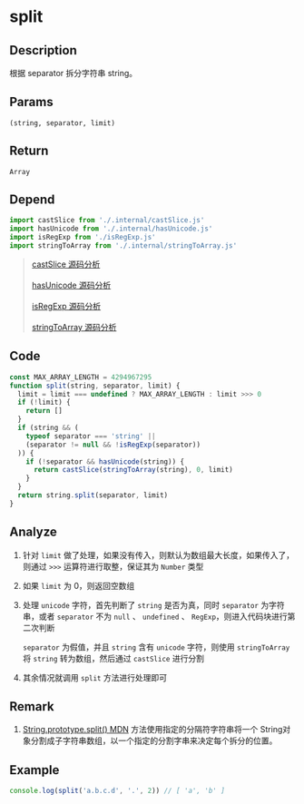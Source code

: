 # split

## Description
根据 separator 拆分字符串 string。

## Params
`(string, separator, limit)`

## Return
`Array`

## Depend
```js
import castSlice from './.internal/castSlice.js'
import hasUnicode from './.internal/hasUnicode.js'
import isRegExp from './isRegExp.js'
import stringToArray from './.internal/stringToArray.js'
```
> [castSlice 源码分析](../internal/castSlice.md)
> <br/>
> <br/>
> [hasUnicode 源码分析](../internal/hasUnicode.md)
> <br/>
> <br/>
> [isRegExp 源码分析](./isRegExp.md)
> <br/>
> <br/>
> [stringToArray 源码分析](../internal/stringToArray.md)

## Code
```js
const MAX_ARRAY_LENGTH = 4294967295
function split(string, separator, limit) {
  limit = limit === undefined ? MAX_ARRAY_LENGTH : limit >>> 0
  if (!limit) {
    return []
  }
  if (string && (
    typeof separator === 'string' ||
    (separator != null && !isRegExp(separator))
  )) {
    if (!separator && hasUnicode(string)) {
      return castSlice(stringToArray(string), 0, limit)
    }
  }
  return string.split(separator, limit)
}
```
## Analyze
1. 针对 `limit` 做了处理，如果没有传入，则默认为数组最大长度，如果传入了，则通过 `>>>` 运算符进行取整，保证其为 `Number` 类型
   
2. 如果 `limit` 为 0，则返回空数组
3. 处理 `unicode` 字符，首先判断了 `string` 是否为真，同时 `separator` 为字符串，或者 `separator` 不为 `null` 、 `undefined` 、 `RegExp`，则进入代码块进行第二次判断
   
    `separator` 为假值，并且 `string` 含有 `unicode` 字符，则使用 `stringToArray` 将 `string` 转为数组，然后通过 `castSlice` 进行分割
4. 其余情况就调用 `split` 方法进行处理即可

## Remark
1. [String.prototype.split() MDN](https://developer.mozilla.org/zh-CN/docs/Web/JavaScript/Reference/Global_Objects/String/split) 方法使用指定的分隔符字符串将一个 String对象分割成子字符串数组，以一个指定的分割字串来决定每个拆分的位置。

## Example
```js
console.log(split('a.b.c.d', '.', 2)) // [ 'a', 'b' ]
```
